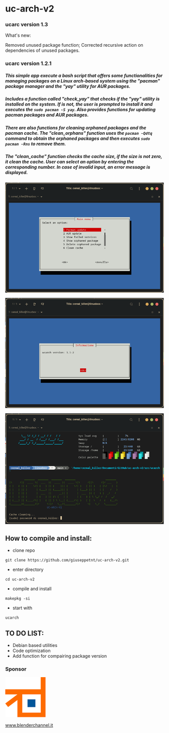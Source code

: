 # uc-arch-v2
### ucarc version 1.3
What's new:

Removed unused package function;
Corrected recursive action on dependencies of unused packages.

### ucarc version 1.2.1

##### This simple app execute a bash script that offers some functionalities for managing packages on a Linux arch-based system using the "pacman" package manager and the "yay" utility for AUR packages. 

##### Includes a function called "check_yay" that checks if the "yay" utility is installed on the system. If  is not, the user is prompted to install it and executes the `sudo pacman -S yay`. Also provides functions for updating pacman packages and AUR packages. 

##### There are also functions for cleaning orphaned packages and the pacman cache. The "clean_orphans" function uses the `pacman -Qdtq` command to obtain the orphaned packages and then executes `sudo pacman -Rns` to remove them. 

##### The "clean_cache" function checks the cache size, if the size is not zero, it clean the cache. User can select an option by entering the corresponding number. In case of invalid input, an error message is displayed.


![alt text](/img/img1.png)

![alt text](/img/img3.png)

![alt text](/img/img2.png)

## How to compile and install:

- clone  repo
```
git clone https://github.com/giuseppetnt/uc-arch-v2.git
```

- enter  directory
```
cd uc-arch-v2
```

- compile and install
```
makepkg -si
```

- start with
```
ucarch
```

## TO DO LIST:
- Debian based utilities
- Code optimization
- Add function for compairing package version



### Sponsor

![alt text](/img/Blenderchannel.png)

www.blenderchannel.it

